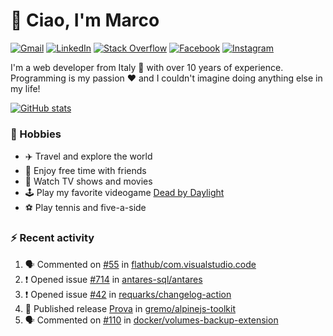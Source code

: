# 👋 Ciao, I'm Marco

[![Gmail](https://img.shields.io/badge/Gmail-%23BB001B?style=flat-square&logo=gmail&logoColor=white)](mailto:gremo1982@gmail.com)
[![LinkedIn](https://img.shields.io/badge/LinkedIn-%230e76a8?style=flat-square&logo=linkedin)](https://www.linkedin.com/in/marco-polichetti)
[![Stack Overflow](https://img.shields.io/stackexchange/stackoverflow/r/220180?style=flat&logo=stackoverflow&label=Stack%20Overflow&color=%23F47F24)](https://stackoverflow.com/users/220180)
[![Facebook](https://img.shields.io/badge/-Facebook-%234267B2?style=flat-square&logo=facebook&logoColor=white)](https://www.facebook.com/marco.poliketti)
[![Instagram](https://img.shields.io/badge/-Instagram-%23C13584?style=flat-square&logo=instagram&logoColor=white)](https://www.instagram.com/marco.gremo)

I'm a web developer from Italy 🍕 with over 10 years of experience. Programming is my passion ❤️ and I couldn't imagine doing anything else in my life!

[![GitHub stats](https://github-readme-stats.vercel.app/api?username=gremo&show_icons=true&rank_icon=github&theme=transparent)](https://github.com/anuraghazra/github-readme-stats)

### 📅 Hobbies

- ✈️ Travel and explore the world
- 🍻 Enjoy free time with friends
- 🎥 Watch TV shows and movies
- 🕹️ Play my favorite videogame [Dead by Daylight](https://deadbydaylight.com)
- ⚽ Play tennis and five-a-side

### ⚡ Recent activity

<!--START_SECTION:activity-->
1. 🗣 Commented on [#55](https://github.com/flathub/com.visualstudio.code/issues/55#issuecomment-1807269887) in [flathub/com.visualstudio.code](https://github.com/flathub/com.visualstudio.code)
2. ❗ Opened issue [#714](https://github.com/antares-sql/antares/issues/714) in [antares-sql/antares](https://github.com/antares-sql/antares)
3. ❗ Opened issue [#42](https://github.com/requarks/changelog-action/issues/42) in [requarks/changelog-action](https://github.com/requarks/changelog-action)
4. 🚀 Published release [Prova](https://github.com/gremo/alpinejs-toolkit/releases/tag/v.13.0) in [gremo/alpinejs-toolkit](https://github.com/gremo/alpinejs-toolkit)
5. 🗣 Commented on [#110](https://github.com/docker/volumes-backup-extension/issues/110#issuecomment-1780142844) in [docker/volumes-backup-extension](https://github.com/docker/volumes-backup-extension)
<!--END_SECTION:activity-->

